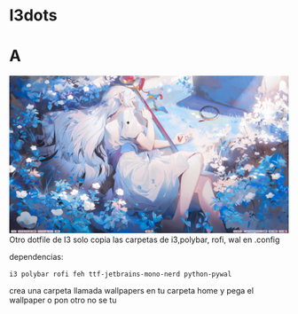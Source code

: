 # I3dots

# A
![](https://github.com/Derszi65g/I3dots/blob/468666fa08e3eac3f833ee829e6af9d60257dbe1/screenshot-20250116-203807Z-all.png)
Otro dotfile de I3
solo copia las carpetas de i3,polybar, rofi, wal  en .config 

dependencias: 
```
i3 polybar rofi feh ttf-jetbrains-mono-nerd python-pywal
```
crea una carpeta llamada wallpapers en tu carpeta home y pega el wallpaper o pon otro no se tu
